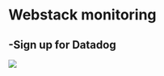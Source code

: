<p align="center"><h1>Webstack monitoring</h1></p>
<p align="left"><h2>-Sign up for Datadog</h2></p>
<p align="left"><image src="home/'Screenshot 2024-05-08 120204.png"></p>
